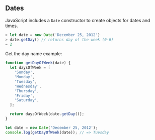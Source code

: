 ## Dates

JavaScript includes a ```Date``` constructor to create objects for dates and times.
```js
> let date = new Date('December 25, 2012')
> date.getDay() // returns day of the week (0-6)
= 2
```
Get the day name example:
```js
function getDayOfWeek(date) {
  let daysOfWeek = [
    'Sunday',
    'Monday',
    'Tuesday',
    'Wednesday',
    'Thursday',
    'Friday',
    'Saturday',
  ];

  return daysOfWeek[date.getDay()];
}

let date = new Date('December 25, 2012');
console.log(getDayOfWeek(date)); // => Tuesday
```